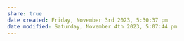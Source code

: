 ```yaml
---
share: true
date created: Friday, November 3rd 2023, 5:30:37 pm
date modified: Saturday, November 4th 2023, 5:07:44 pm
---
```


